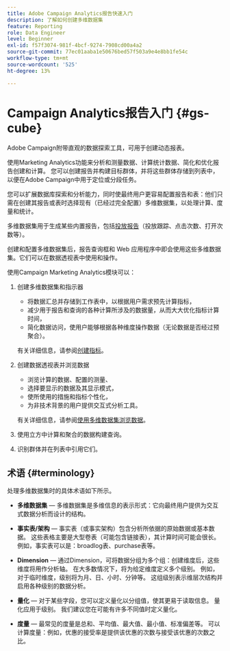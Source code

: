 ```yaml
---
title: Adobe Campaign Analytics报告快速入门
description: 了解如何创建多维数据集
feature: Reporting
role: Data Engineer
level: Beginner
exl-id: f57f3074-981f-4bcf-9274-7908cd00a4a2
source-git-commit: 77ec01aaba1e50676bed57f503a9e4e8bb1fe54c
workflow-type: tm+mt
source-wordcount: '525'
ht-degree: 13%

---
```


# Campaign Analytics报告入门 {#gs-cube}

Adobe Campaign附带直观的数据探索工具，可用于创建动态报表。

使用Marketing Analytics功能来分析和测量数据、计算统计数据、简化和优化报告创建和计算。 您可以创建报告并构建目标群体，并将这些群体存储到列表中，以便在Adobe Campaign中用于定位或分段任务。

您可以扩展数据库探索和分析能力，同时使最终用户更容易配置报告和表：他们只需在创建其报告或表时选择现有（已经过完全配置）多维数据集，以处理计算、度量和统计。

多维数据集用于生成某些内置报告，包括[投放报告](delivery-reports.md)（投放跟踪、点击次数、打开次数等）。

创建和配置多维数据集后，报告查询框和 Web 应用程序中即会使用这些多维数据集。它们可以在数据透视表中使用和操作。

使用Campaign Marketing Analytics模块可以：

1. 创建多维数据集和指示器

   * 将数据汇总并存储到工作表中，以根据用户需求预先计算指标，
   * 减少用于报告和查询的各种计算所涉及的数据量，从而大大优化指标计算时间，
   * 简化数据访问，使用户能够根据各种维度操作数据（无论数据是否经过预聚合）。

   有关详细信息，请参阅[创建指标](cube-indicators.md)。

1. 创建数据透视表并浏览数据

   * 浏览计算的数据、配置的测量、
   * 选择要显示的数据及其显示模式，
   * 使所使用的措施和指标个性化，
   * 为非技术背景的用户提供交互式分析工具。

   有关详细信息，请参阅[使用多维数据集浏览数据](cube-tables.md)。

1. 使用立方中计算和聚合的数据构建查询。
1. 识别群体并在列表中引用它们。

## 术语 {#terminology}

处理多维数据集时的具体术语如下所示。

* **多维数据集** — 多维数据集是多维信息的表示形式：它向最终用户提供为交互式数据分析而设计的结构。

* **事实表/架构** — 事实表（或事实架构）包含分析所依据的原始数据或基本数据。 这些表格主要是大型卷表（可能包含链接表），其计算时间可能会很长。 例如，事实表可以是：broadlog表、purchase表等。

* **Dimension** — 通过Dimension，可将数据分组为多个组：创建维度后，这些维度将用作分析轴。 在大多数情况下，将为给定维度定义多个级别。 例如，对于临时维度，级别将为月、日、小时、分钟等。 这组级别表示维层次结构并启用各种级别的数据分析。

* **量化** — 对于某些字段，您可以定义量化以分组值，使其更易于读取信息。 量化应用于级别。 我们建议您在可能有许多不同值时定义量化。

* **度量** — 最常见的度量是总和、平均值、最大值、最小值、标准偏差等。 可以计算度量：例如，优惠的接受率是提供该优惠的次数与接受该优惠的次数之比。
